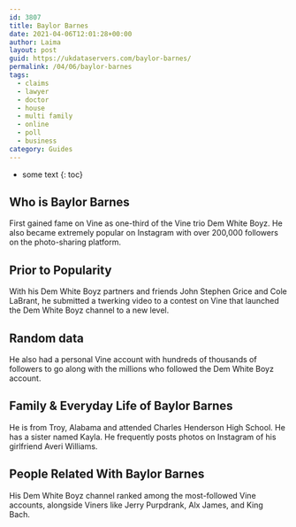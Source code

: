 ```yaml
---
id: 3807
title: Baylor Barnes
date: 2021-04-06T12:01:28+00:00
author: Laima
layout: post
guid: https://ukdataservers.com/baylor-barnes/
permalink: /04/06/baylor-barnes
tags:
  - claims
  - lawyer
  - doctor
  - house
  - multi family
  - online
  - poll
  - business
category: Guides
---
```


* some text
{: toc}


## Who is Baylor Barnes
                  
                  
                  
First gained fame on Vine as one-third of the Vine trio Dem White Boyz. He also became extremely popular on Instagram with over 200,000 followers on the photo-sharing platform. 
                  
              
            
              
            
                
                
                
## Prior to Popularity
                  
                  
                  
With his Dem White Boyz partners and friends John Stephen Grice and Cole LaBrant, he submitted a twerking video to a contest on Vine that launched the Dem White Boyz channel to a new level. 
                  
              
            
              
            
                
                
                
## Random data
                  
                  
                  
He also had a personal Vine account with hundreds of thousands of followers to go along with the millions who followed the Dem White Boyz account. 
                  
              
            
              
            
                
                
                
## Family & Everyday Life of Baylor Barnes
                  
                  
                  
He is from Troy, Alabama and attended Charles Henderson High School. He has a sister named Kayla. He frequently posts photos on Instagram of his girlfriend Averi Williams. 
                  
              
            
              
            
                
                
                
## People Related With Baylor Barnes
                  
                  
                  
His Dem White Boyz channel ranked among the most-followed Vine accounts, alongside Viners like Jerry Purpdrank, Alx James, and King Bach. 
                  
              
            
              
            
                
              
            
              
              
            
            
              
            
          
          
          